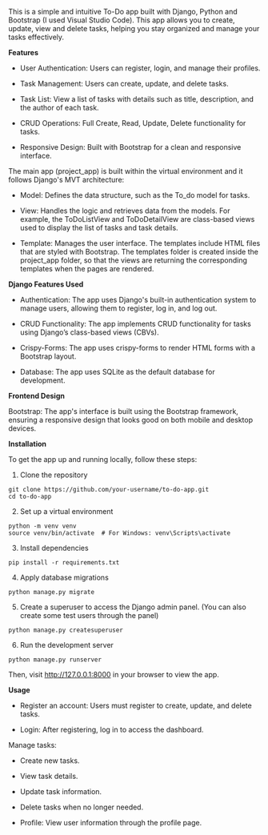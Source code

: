 This is a simple and intuitive To-Do app built with Django, Python and Bootstrap (I used Visual Studio Code). This app allows you to create, update, view and delete tasks, helping you stay organized and manage your tasks effectively.

**Features** 

- User Authentication: Users can register, login, and manage their profiles.

- Task Management: Users can create, update, and delete tasks.

- Task List: View a list of tasks with details such as title, description, and the author of each task.

- CRUD Operations: Full Create, Read, Update, Delete functionality for tasks.

- Responsive Design: Built with Bootstrap for a clean and responsive interface.

The main app (project_app) is built within the virtual environment and it follows Django's MVT architecture:

- Model: Defines the data structure, such as the To_do model for tasks.

- View: Handles the logic and retrieves data from the models. For example, the ToDoListView and ToDoDetailView are class-based views used to display the list of tasks and task details.

- Template: Manages the user interface. The templates include HTML files that are styled with Bootstrap. The templates folder is created inside the project_app folder, so that the views are returning the corresponding templates when the pages are rendered.

**Django Features Used**

- Authentication: The app uses Django's built-in authentication system to manage users, allowing them to register, log in, and log out.

- CRUD Functionality: The app implements CRUD functionality for tasks using Django’s class-based views (CBVs).

- Crispy-Forms: The app uses crispy-forms to render HTML forms with a Bootstrap layout.

- Database: The app uses SQLite as the default database for development.

**Frontend Design**

Bootstrap: The app's interface is built using the Bootstrap framework, ensuring a responsive design that looks good on both mobile and desktop devices.

**Installation**

To get the app up and running locally, follow these steps:

1. Clone the repository

```
git clone https://github.com/your-username/to-do-app.git
cd to-do-app
```

2. Set up a virtual environment

```
python -m venv venv
source venv/bin/activate  # For Windows: venv\Scripts\activate
```

3. Install dependencies

```
pip install -r requirements.txt
```

4. Apply database migrations

```
python manage.py migrate
```

5. Create a superuser to access the Django admin panel. (You can also create some test users through the panel)

```
python manage.py createsuperuser
```

6. Run the development server

```
python manage.py runserver
```

Then, visit http://127.0.0.1:8000 in your browser to view the app.


**Usage**

- Register an account: Users must register to create, update, and delete tasks.

- Login: After registering, log in to access the dashboard.

Manage tasks:

- Create new tasks.

- View task details.

- Update task information.

- Delete tasks when no longer needed.

- Profile: View user information through the profile page.
